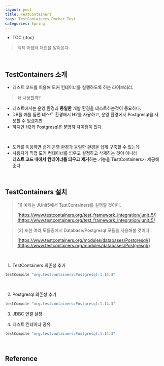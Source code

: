 ```yaml
---
layout: post
title: TestContainers
tags: TestContainers Docker Test
categories: Spring
---
```

* TOC
{:toc}
> 객체 어댑터 패턴을 알아본다.
  
<br>  

## TestContainers 소개
* 테스트 코드를 이용해 도커 컨테이너를 실행하도록 하는 라이브러리.

> 왜 사용할까?

* 테스트에서는 운영 환경과 **동일한** 개발 환경을 테스트하는것이 중요하다.
* DB를 예를 들면 테스트 환경에서 H2를 사용하고, 운영 환경에서 Postgresql을 사용할 수 있겠지만<br>
* 하지만 H2와 Postgresql은 분명히 차이점이 있다.  

<br>

* 도커를 이용하면 쉽게 운영 환경과 동일한 환경을 쉽게 구축할 수 있는데
* 사용자가 직접 도커 컨테이너를 띄우고 설정하고 삭제하는 것이 아니라<br>
**테스트 코드 내에서 컨테이너를 띄우고 제거**하는 기능을 TestContainers가 제공해준다.

<br>  

## TestContainers 설치

> [1] 예제는 JUnit5에서 TestContainers를 실행할 것이다.
>
> [https://www.testcontainers.org/test_framework_integration/junit_5/](https://www.testcontainers.org/test_framework_integration/junit_5/

> [2] 또한 여러 모듈중에서 Database/Postgresql 모듈을 사용해볼 것이다.
>
> [https://www.testcontainers.org/modules/databases/Postgresql/](https://www.testcontainers.org/modules/databases/Postgresql/)

<br>  

1) TestContainers 의존성 추가

```gradle
testCompile "org.testcontainers:Postgresql:1.14.3"
```

<br>  

2) Postgresql 의존성 추가

```gradle
testCompile "org.testcontainers:Postgresql:1.14.3"
```

3) JDBC 연결 설정


4) 테스트 컨테이너 공유








```gradle
testCompile "org.testcontainers:Postgresql:1.14.3"
```



<br>  

## Reference
